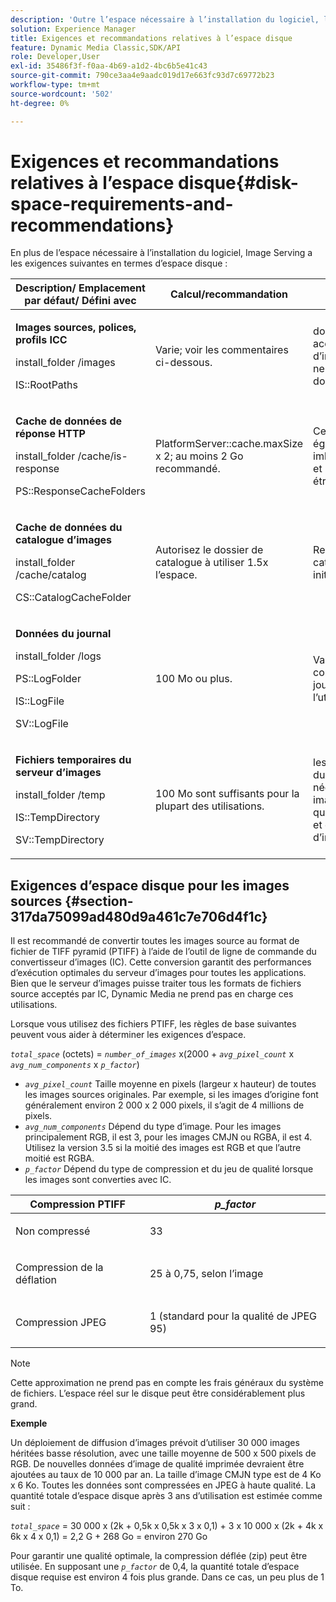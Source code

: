 ```yaml
---
description: 'Outre l’espace nécessaire à l’installation du logiciel, le serveur d’images a les exigences suivantes en termes d’espace disque : '
solution: Experience Manager
title: Exigences et recommandations relatives à l’espace disque
feature: Dynamic Media Classic,SDK/API
role: Developer,User
exl-id: 35486f3f-f0aa-4b69-a1d2-4bc6b5e41c43
source-git-commit: 790ce3aa4e9aadc019d17e663fc93d7c69772b23
workflow-type: tm+mt
source-wordcount: '502'
ht-degree: 0%

---
```


# Exigences et recommandations relatives à l’espace disque{#disk-space-requirements-and-recommendations}

En plus de l’espace nécessaire à l’installation du logiciel, Image Serving a les exigences suivantes en termes d’espace disque :

<table id="table_0AE363AB76304F258A19E43500FE8423"> 
 <thead> 
  <tr> 
   <th class="entry"> <b>Description/ Emplacement par défaut/ Défini avec</b> </th> 
   <th class="entry"> <b>Calcul/recommandation</b> </th> 
   <th class="entry"> <b>Commentaires</b> </th> 
  </tr> 
 </thead>
 <tbody> 
  <tr> 
   <td> <p><b>Images sources, polices, profils ICC</b> </p> <p> <span class="filepath"> <span class="varname"> install_folder </span>/images </span> <span class="codeph"></span> </p> <p> <span class="codeph"> IS::RootPaths </span> </p> </td> 
   <td> <p>Varie; voir les commentaires ci-dessous. </p> </td> 
   <td> <p>doit uniquement être accessible au serveur d’images ; les serveurs ne modifient jamais les données. </p> </td> 
  </tr> 
  <tr> 
   <td> <p><b>Cache de données de réponse HTTP</b> </p> <p> <span class="filepath"> <span class="varname"> install_folder </span>/cache/is-response </span> </p> <p> <span class="codeph"> PS::ResponseCacheFolders </span> </p> </td> 
   <td> <p> <span class="codeph"> PlatformServer::cache.maxSize </span> x 2; au moins 2 Go recommandé. </p> </td> 
   <td> <p>Ce cache stocke également les données imbriquées/incorporées et les images sources étrangères. </p> </td> 
  </tr> 
  <tr> 
   <td> <p><b>Cache de données du catalogue d’images</b> </p> <p> <span class="filepath"> <span class="varname"> install_folder </span>/cache/catalog </span> </p> <p> <span class="codeph"> CS::CatalogCacheFolder </span> </p> </td> 
   <td> <p>Autorisez le dossier de catalogue à utiliser 1.5x l’espace. </p> </td> 
   <td> <p>Renseigné lorsque les catalogues sont initialement chargés. </p> </td> 
  </tr> 
  <tr> 
   <td> <p><b>Données du journal</b> </p> <p> <span class="filepath"> <span class="varname"> install_folder </span>/logs </span> </p> <p> <span class="codeph"> PS::LogFolder </span> </p> <p> <span class="codeph"> IS::LogFile </span> </p> <p> <span class="codeph"> SV::LogFile </span> </p> </td> 
   <td> <p>100 Mo ou plus. </p> </td> 
   <td> <p>Varie en fonction de la configuration de journalisation et de l’utilisation du serveur. </p> </td> 
  </tr> 
  <tr> 
   <td> <p><b>Fichiers temporaires du serveur d’images</b> </p> <p> <span class="filepath"> <span class="varname"> install_folder </span>/temp </span> </p> <p> <span class="codeph"> IS::TempDirectory </span> </p> <p> <span class="codeph"> SV::TempDirectory </span> </p> </td> 
   <td> <p>100 Mo sont suffisants pour la plupart des utilisations. </p> </td> 
   <td> <p>les données de courte durée; peut être nécessaire pour les images source autres que les fichiers PTIFF et certains formats d’image de réponse. </p> </td> 
  </tr> 
 </tbody> 
</table>

## Exigences d’espace disque pour les images sources {#section-317da75099ad480d9a461c7e706d4f1c}

Il est recommandé de convertir toutes les images source au format de fichier de TIFF pyramid (PTIFF) à l’aide de l’outil de ligne de commande du convertisseur d’images (IC). Cette conversion garantit des performances d’exécution optimales du serveur d’images pour toutes les applications. Bien que le serveur d’images puisse traiter tous les formats de fichiers source acceptés par IC, Dynamic Media ne prend pas en charge ces utilisations.

Lorsque vous utilisez des fichiers PTIFF, les règles de base suivantes peuvent vous aider à déterminer les exigences d’espace.

*`total_space`* (octets) = *`number_of_images`* x(2000 + *`avg_pixel_count`* x *`avg_num_components`* x *`p_factor`*)

* *`avg_pixel_count`* Taille moyenne en pixels (largeur x hauteur) de toutes les images sources originales. Par exemple, si les images d’origine font généralement environ 2 000 x 2 000 pixels, il s’agit de 4 millions de pixels.
* *`avg_num_components`* Dépend du type d’image. Pour les images principalement RGB, il est 3, pour les images CMJN ou RGBA, il est 4. Utilisez la version 3.5 si la moitié des images est RGB et que l’autre moitié est RGBA.
* *`p_factor`* Dépend du type de compression et du jeu de qualité lorsque les images sont converties avec IC.

<table id="table_89995BECF30243569954819D07DA2A2F"> 
 <thead> 
  <tr> 
   <th class="entry"> <b>Compression PTIFF</b> </th> 
   <th class="entry"> <b><i>p_factor</i></b> </th> 
  </tr> 
 </thead>
 <tbody> 
  <tr> 
   <td> <p>Non compressé </p> </td> 
   <td> <p> 33 </p> </td> 
  </tr> 
  <tr> 
   <td> <p>Compression de la déflation </p> </td> 
   <td> <p> 25 à 0,75, selon l’image </p> </td> 
  </tr> 
  <tr> 
   <td> <p>Compression JPEG </p> </td> 
   <td> <p> 1 (standard pour la qualité de JPEG 95) </p> </td> 
  </tr> 
 </tbody> 
</table>

>[!NOTE]
>
>Cette approximation ne prend pas en compte les frais généraux du système de fichiers. L’espace réel sur le disque peut être considérablement plus grand.

**Exemple**

Un déploiement de diffusion d’images prévoit d’utiliser 30 000 images héritées basse résolution, avec une taille moyenne de 500 x 500 pixels de RGB. De nouvelles données d’image de qualité imprimée devraient être ajoutées au taux de 10 000 par an. La taille d’image CMJN type est de 4 Ko x 6 Ko. Toutes les données sont compressées en JPEG à haute qualité. La quantité totale d’espace disque après 3 ans d’utilisation est estimée comme suit :

*`total_space`* = 30 000 x (2k + 0,5k x 0,5k x 3 x 0,1) + 3 x 10 000 x (2k + 4k x 6k x 4 x 0,1) = 2,2 G + 268 Go = environ 270 Go

Pour garantir une qualité optimale, la compression déflée (zip) peut être utilisée. En supposant une *`p_factor`* de 0,4, la quantité totale d’espace disque requise est environ 4 fois plus grande. Dans ce cas, un peu plus de 1 To.
